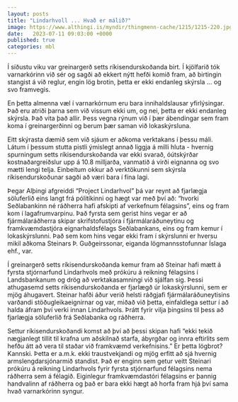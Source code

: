 ```yaml
---
layout: posts
title: "Lindarhvoll ... Hvað er málið?"
image: https://www.althingi.is/myndir/thingmenn-cache/1215/1215-220.jpg
date:   2023-07-11 09:03:00 +0000
published: true
categories: mbl
---
```

Í síðustu viku var greinargerð setts ríkisendurskoðanda birt. Í kjölfarið tók varnarkórinn við sér og sagði að ekkert nýtt hefði komið fram, að birtingin stangist á við reglur, engin lög brotin, þetta er ekki endanleg skýrsla … og svo framvegis.

En þetta almenna væl í varnarkórnum eru bara innihaldslausar yfirlýsingar. Það eru atriði þarna sem við vissum ekki um, og nei, þetta er ekki endanleg skýrsla. Það vita það allir. Þess vegna rýnum við í þær ábendingar sem fram koma í greinargerðinni og berum þær saman við lokaskýrsluna.

Eitt skýrasta dæmið sem við sjáum er aðkoma verktakans í þessu máli. Látum í þessum stutta pistli ýmislegt annað liggja á milli hluta - hvernig spurningum setts ríkisendurskoðanda var ekki svarað, óútskýrðar kostnaðargreiðslur upp á 10.8 milljarða, vanmatið á virði eignanna og svo mætti lengi telja. Einbeitum okkur að verktökunni sem skýrsla ríkisendurskoðunar sagði að væri bara í fína lagi.

Þegar Alþingi afgreiddi “Project Lindarhvol” þá var reynt að fjarlægja söluferlið eins langt frá pólitíkinni og hægt var með því að: “hvorki Seðlabankinn né ráðherra hafi afskipti af verkefnum félagsins”, eins og fram kom í lagafrumvarpinu. Það fyrsta sem gerist hins vegar er að fjármálaráðherra skipar skrifstofustjóra í fjármálaráðuneytinu og framkvæmdastjóra eignarhaldsfélags Seðlabankans, eins og fram kemur í lokaskýrslunni. Það sem kom hins vegar ekki fram í skýrslunni er hversu mikil aðkoma Steinars Þ. Guðgeirssonar, eiganda lögmannsstofunnar Íslaga ehf., var.

Í greinargerð setts ríkisendurskoðanda kemur fram að Steinar hafi mætt á fyrsta stjórnarfund Lindarhvols með prókúru á reikning félagsins í Landsbankanum og drög að verktakasamningi við sjálfan sig. Þessi athugasemd setts ríkisendurskoðanda er fjarlægð úr lokaskýrslunni, sem er mjög áhugavert. Steinar hafði áður verið helsti ráðgjafi fjármálaráðuneytisins varðandi stöðugleikaeignirnar og var, miðað við þetta, einfaldlega settur í að halda áfram því verki innan Lindarhvols. Þrátt fyrir vilja þingsins til þess að fjarlægja söluferlið frá Seðlabanka og ráðherra. 

Settur ríkisendurskoðandi komst að því að þessi skipan hafi “ekki tekið nægjanlegt tillit til krafna um aðskilnað starfa, ábyrgðar og innra eftirlits sem hefðu átt að vera til staðar við framkvæmd verkefnisins.” Er þetta lögbrot? Kannski. Þetta er a.m.k. ekki traustvekjandi og mjög erfitt að sjá hvernig armslengdarsjónarmið standist. Það er enginn sem getur veitt Steinari prókúru á reikning Lindarhvols fyrir fyrsta stjórnarfund félagsins nema ráðherra sem á félagið. Eiginlegur framkvæmdastóri félagsins er þannig handvalinn af ráðherra og það er bara ekki hægt að horfa fram hjá því sama hvað varnarkórinn syngur.
